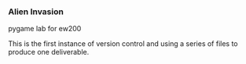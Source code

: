 ### Alien Invasion
 pygame lab for ew200

This is the first instance of version control and using a series of files to produce one deliverable.



